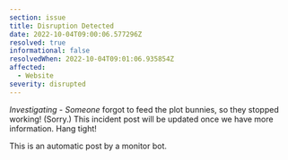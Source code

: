 ```yaml
---
section: issue
title: Disruption Detected
date: 2022-10-04T09:00:06.577296Z
resolved: true
informational: false
resolvedWhen: 2022-10-04T09:01:06.935854Z
affected:
  - Website
severity: disrupted
---
```

*Investigating* - _Someone_ forgot to feed the plot bunnies, so they stopped working! (Sorry.) This incident post will be updated once we have more information. Hang tight!

This is an automatic post by a monitor bot.
        